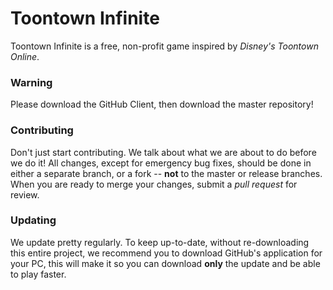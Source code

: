 Toontown Infinite
=================
Toontown Infinite is a free, non-profit game inspired by _Disney's Toontown Online_.

### Warning ###
Please download the GitHub Client, then download the master repository!

### Contributing ###
Don't just start contributing. We talk about what we are about to do before we do it! All changes, except for emergency bug fixes, should be done in either a separate branch, or a fork -- **not** to the master or release branches. When you are ready to merge your changes, submit a _pull request_ for review.  

### Updating ###
We update pretty regularly. To keep up-to-date, without re-downloading this entire project, we recommend you to download GitHub's application for your PC, this will make it so you can download **only** the update and be able to play faster.
